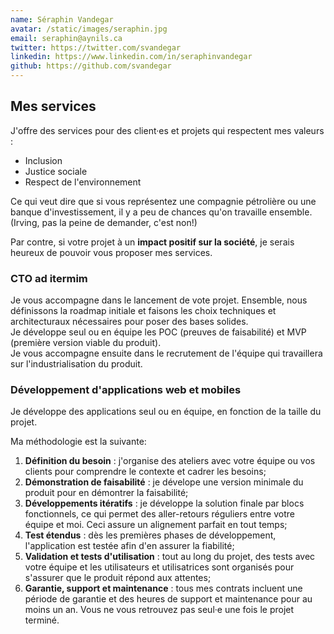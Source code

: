 ```yaml
---
name: Séraphin Vandegar
avatar: /static/images/seraphin.jpg
email: seraphin@aynils.ca
twitter: https://twitter.com/svandegar
linkedin: https://www.linkedin.com/in/seraphinvandegar
github: https://github.com/svandegar
---
```


## Mes services

J'offre des services pour des client·es et projets qui respectent mes valeurs :

- Inclusion
- Justice sociale
- Respect de l'environnement

Ce qui veut dire que si vous représentez une compagnie pétrolière ou une banque d'investissement, il y a peu de chances qu'on travaille ensemble. (Irving, pas la peine de demander, c'est non!)

Par contre, si votre projet à un **impact positif sur la société**, je serais heureux de pouvoir vous proposer mes services.

### CTO ad itermim

Je vous accompagne dans le lancement de vote projet. Ensemble, nous définissons la roadmap initiale et faisons les choix techniques et architecturaux nécessaires pour poser des bases solides.  
Je développe seul ou en équipe les POC (preuves de faisabilité) et MVP (première version viable du produit).  
Je vous accompagne ensuite dans le recrutement de l'équipe qui travaillera sur l'industrialisation du produit.

### Développement d'applications web et mobiles

Je développe des applications seul ou en équipe, en fonction de la taille du projet.

Ma méthodologie est la suivante:

1. **Définition du besoin** : j'organise des ateliers avec votre équipe ou vos clients pour comprendre le contexte et cadrer les besoins;
2. **Démonstration de faisabilité** : je dévelope une version minimale du produit pour en démontrer la faisabilité;
3. **Développements itératifs** : je développe la solution finale par blocs fonctionnels, ce qui permet des aller-retours réguliers entre votre équipe et moi. Ceci assure un alignement parfait en tout temps;
4. **Test étendus** : dès les premières phases de développement, l'application est testée afin d'en assurer la fiabilité;
5. **Validation et tests d'utilisation** : tout au long du projet, des tests avec votre équipe et les utilisateurs et utilisatrices sont organisés pour s'assurer que le produit répond aux attentes;
6. **Garantie, support et maintenance** : tous mes contrats incluent une période de garantie et des heures de support et maintenance pour au moins un an. Vous ne vous retrouvez pas seul·e une fois le projet terminé.

